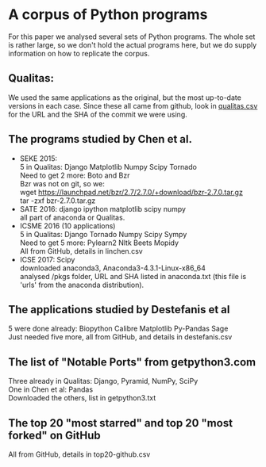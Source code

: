 # A corpus of Python programs

For this paper we analysed several sets of Python programs.  The whole
set is rather large, so we don't hold the actual programs here, but we
do supply information on how to replicate the corpus.


## Qualitas:

We used the same applications as the original, but the most up-to-date
versions in each case.  Since these all came from github, look in
[qualitas.csv](/qualitas.csv/) for the URL and the SHA of the commit we were using.


## The programs studied by Chen et al.

* SEKE 2015:<br/>
  5 in Qualitas: Django Matplotlib Numpy Scipy Tornado<br/>
  Need to get 2 more: Boto and Bzr<br/>
  Bzr was not on git, so we:<br/>
  wget https://launchpad.net/bzr/2.7/2.7.0/+download/bzr-2.7.0.tar.gz<br/>
  tar -zxf bzr-2.7.0.tar.gz
* SATE 2016: django ipython matplotlib scipy numpy<br/>
  all part of anaconda or Qualitas.<br/>
* ICSME 2016 (10 applications)<br/>
  5 in Qualitas: Django Tornado Numpy Scipy Sympy<br/>
  Need to get 5 more: Pylearn2 Nltk Beets Mopidy<br/>
  All from GitHub, details in linchen.csv<br/>
* ICSE 2017: Scipy<br/>
  downloaded anaconda3, Anaconda3-4.3.1-Linux-x86_64<br/>
  analysed /pkgs folder, URL and SHA listed in anaconda.txt
  (this file is 'urls' from the anaconda distribution).


## The applications studied by Destefanis et al

5 were done already: Biopython Calibre Matplotlib Py-Pandas Sage<br/>
Just needed five more, all from GitHub, and details in destefanis.csv


## The list of "Notable Ports" from getpython3.com

Three already in Qualitas: Django, Pyramid, NumPy, SciPy<br/>
One in Chen et al: Pandas<br/>
Downloaded the others, list in getpython3.txt


## The top 20 "most starred" and top 20 "most forked" on GitHub

All from GitHub, details in top20-github.csv


